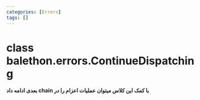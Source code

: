```yaml
---
categories: [Errors]
tags: []
---
```


<h1>class balethon.errors.<strong>ContinueDispatching</strong></h1>

<p align="left" dir="rtl"><strong>با کمک این کلاس میتوان عملیات اعزام را در chain بعدی ادامه داد</strong></p>